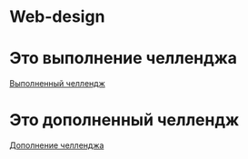 # Web-design

<h1>Это выполнение челленджа</h1>

<a href="https://kodaktor.ru/_30092021one/901a8" target="_blank">Выполненный челлендж</a>

<h1>Это дополненный челлендж</h1>

<a href="https://kodaktor.ru/__6f4de" target="_blank">Дополнение челленджа</a>
